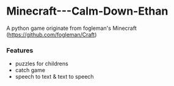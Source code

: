 # Minecraft---Calm-Down-Ethan
A python game originate from fogleman's Minecraft (https://github.com/fogleman/Craft)

### Features
* puzzles for childrens
* catch game
* speech to text & text to speech
